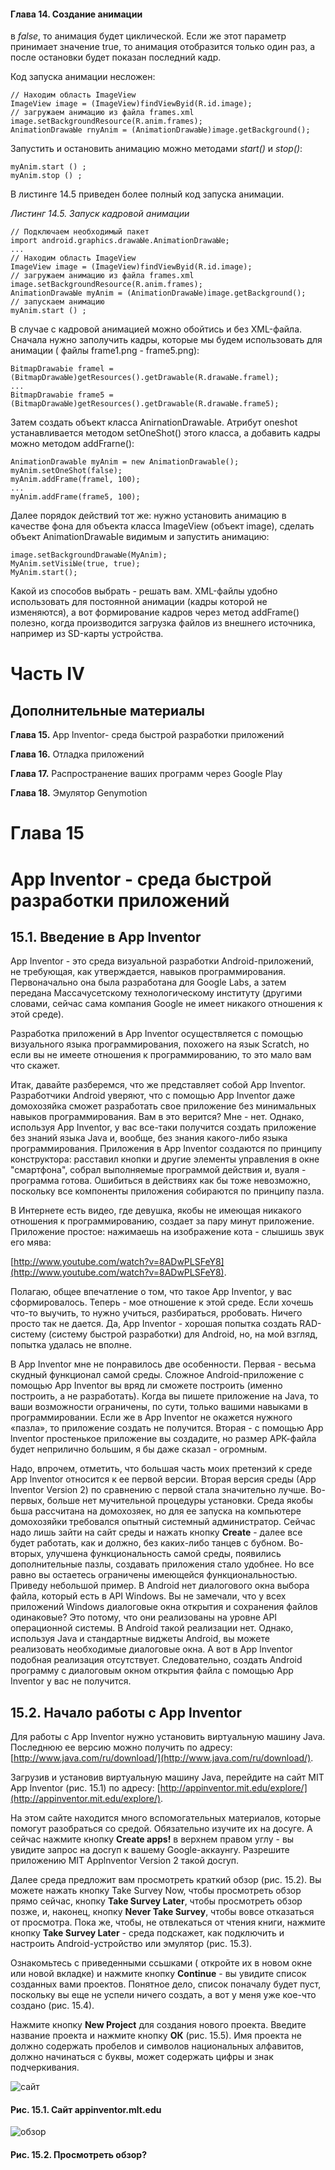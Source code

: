 #### Глава 14. Создание анимации 

в _false_, то анимация будет циклической. Если же этот параметр принимает значение true, то анимация отобразится только один раз, а после остановки будет показан последний кадр. 

Код запуска анимации несложен: 

```
// Находим область ImageView 
ImageView image = (ImageView)findViewByid(R.id.image); 
// загружаем анимацию из файла frames.xml 
image.setВackgroundResource(R.anim.frames); 
AnimationDrawaЫe rnyAnim = (AnimationDrawaЫe)image.getBackground();
```
Запустить и остановить анимацию можно методами _start()_ и _stop()_:
```
myAnim.start () ; 
myAnim.stop () ;
```
В листинге 14.5 приведен более полный код запуска анимации.

_Листинг 14.5. Запуск кадровой анимации_
```
// Подключаем необходимый пакет 
import android.graphics.drawaЫe.AnimationDrawaЫe; 
...
// Находим область ImageView 
ImageView image = (ImageView)findViewByid(R.id.image); 
// загружаем анимацию из файла frames.xml 
image.setBackgroundResource(R.anim.frames); 
AnimationDrawaЫe myAnim = (AnimationDrawaЫe)image.getBackground(); 
// запускаем анимацию 
myAnim.start () ;
```

В случае с кадровой анимацией можно обойтись и без ХМL-файла. Сначала нужно заполучить кадры, которые мы будем использовать для анимации ( файлы frame1.png - frame5.png):
```
BitmapDrawaЬie framel = (BitmapDrawaЫe)getResources().getDrawaЬle(R.drawaЫe.framel); 
...
BitmapDrawabie frame5 = (BitmapDrawaЫe)getResources().getDrawaЬle(R.drawaЫe.frame5);
```
Затем создать объект класса AnirnationDrawaЫe. Атрибут oneshot устанавливается методом setOneShot() этого класса, а добавить кадры можно методом addFrarne(): 
```
AnimationDrawaЬle myAnim = new AnimationDrawaЬle(); 
myAnim.setOneShot(false); 
myAnim.addFrame(framel, 100); 
...
myAnim.addFrame(frame5, 100); 
```
Далее порядок действий тот же: нужно установить анимацию в качестве фона для объекта класса ImageView (объект image), сделать объект AnimationDrawaЫe видимым и запустить анимацию: 
```
image.setBackgroundDrawaЫe(MyAnim); 
MyAnim.setVisiЫe(true, true); 
MyAnim.start(); 
```
Какой из способов выбрать - решать вам. ХМL-файлы удобно использовать для постоянной анимации (кадры которой не изменяются), а вот формирование кадров через метод addFrame() полезно, когда производится загрузка файлов из внешнего источника, например из SD-карты устройства.

# Часть IV

## Дополнительные материалы


__Глава 15.__ Арр lnventor- среда быстрой разработки приложений

__Глава 16.__ Отладка приложений

__Глава 17.__ Распространение ваших программ через Google Play

__Глава 18.__ Эмулятор Genymotion

# Глава 15 

# Арр lnventor - среда быстрой разработки приложений 

## 15.1. Введение в Арр lnventor

Арр Inventor - это среда визуальной разработки Аndrоid-приложений, не требующая, как утверждается, навыков программирования. Первоначально она была разработана для Google Labs, а затем передана Массачусетскому технологическому институту (другими словами, сейчас сама компания Google не имеет никакого отношения к этой среде).

Разработка приложений в Арр Inventor осуществляется с помощью визуального языка программирования, похожего на язык Scratch, но если вы не имеете отношения к программированию, то это мало вам что скажет.

Итак, давайте разберемся, что же представляет собой Арр Inventor. Разработчики Android уверяют, что с помощью Арр Inventor даже домохозяйка сможет разработать свое приложение без минимальных навыков программирования. Вам в это верится? Мне - нет. Однако, используя Арр Inventor, у вас все-таки получится создать приложение без знаний языка Java и, вообще, без знания какого-либо языка программирования. Приложения в Арр Inventor создаются по принципу конструктора: расставил кнопки и другие элементы управления в окне "смартфона", собрал выполняемые программой действия и, вуаля - программа готова. Ошибиться в действиях как бы тоже невозможно, поскольку все компоненты приложения собираются по принципу пазла.

В Интернете есть видео, где девушка, якобы не имеющая никакого отношения к программированию, создает за пару минут приложение. Приложение простое: нажимаешь на изображение кота - слышишь звук его мява:

[http://www.youtube.com/watch?v=8ADwPLSFeY8](http://www.youtube.com/watch?v=8ADwPLSFeY8).

Полагаю, общее впечатление о том, что такое Арр Inventor, у вас сформировалось. Теперь - мое отношение к этой среде. Если хочешь что-то выучить, то нужно 
учиться, разбираться, рробовать. Ничего просто так не дается. Да, Арр Inventor - хорошая попытка создать RАD-систему (систему быстрой разработки) для Android, 
но, на мой взгляд, попытка удалась не вполне.

В Арр Inventor мне не понравилось две особенности. Первая - весьма скудный функционал самой среды. Сложное Аndrоid-приложение с помощью Арр Inventor вы вряд ли сможете построить (именно построить, а не разработать). Когда вы пишете приложение на Java, то ваши возможности ограничены, по сути, только вашими навыками в программировании. Если же в Арр Inventor не окажется нужного «пазла», то приложение создать не получится. Вторая - с помощью Арр lnventor простенькое приложение вы создадите, но размер АРК-файла будет неприлично большим, я бы даже сказал - огромным.

Надо, впрочем, отметить, что большая часть моих претензий к среде Арр lnventor относится к ее первой версии. Вторая версия среды (Арр lnventor Version 2) по сравнению с первой стала значительно лучше. Во-первых, больше нет мучительной процедуры установки. Среда якобы бьша рассчитана на домохозяек, но для ее запуска на компьютере домохозяйки требовался опытный системный администратор. Сейчас надо лишь зайти на сайт среды и нажать кнопку __Create__ - далее все будет работать, как и должно, без каких-либо танцев с бубном. Во-вторых, улучшена функциональность самой среды, появились дополнительные пазлы, создавать приложения стало удобнее. Но все равно вы остаетесь ограничены имеющейся функциональностью. Приведу небольшой пример. В Android нет диалогового окна выбора файла, который есть в API Windows. Вы не замечали, что у всех приложений Windows диалоговые окна открытия и сохранения файлов одинаковые? Это потому, что они реализованы на уровне API операционной системы. В Android такой реализации нет. Однако, используя Java и стандартные виджеты Android, вы можете реализовать необходимые диалоговые окна. А вот в Арр lnventor подобная реализация отсутствует. Следовательно, создать Android программу с диалоговым окном открытия файла с помощью Арр Inventor у вас не получится.

## 15.2. Начало работы с Арр lnventor  

Для работы с Арр Inventor нужно установить виртуальную машину Java. Последнюю ее версию можно получить по адресу: [http://www.java.com/ru/download/](http://www.java.com/ru/download/).

Загрузив и установив виртуальную машину Java, перейдите на сайт МIТ Арр lnventor (рис. 15.1) по адресу: [http://appinventor.mit.edu/explore/](http://appinventor.mit.edu/explore/).

На этом сайте находится много вспомогательных материалов, которые помогут разобраться со средой. Обязательно изучите их на досуге. А сейчас нажмите кнопку __Create apps!__ в верхнем правом углу - вы увидите запрос на досrуп к вашему Google-aккayнry. Разрешите приложению МIТ Applnventor Version 2 такой досrуп.

Далее среда предложит вам просмотреть краткий обзор (рис. 15.2). Вы можете нажать кнопку Take Survey Now, чтобы просмотреть обзор прямо сейчас, кнопку __Take Survey Later__, чтобы просмотреть обзор позже, и, наконец, кнопку __Never Take Survey__, чтобы вовсе отказаться от просмотра. Пока же, чтобы, не отвлекаться от чтения книги, нажмите кнопку __Take Survey Later__ - среда подскажет, как подключить и настроить Апdrоid-устройство или эмулятор (рис. 15.3). 

Ознакомьтесь с приведенными ссьшками ( откройте их в новом окне или новой вкладке) и нажмите кнопку __Continue__ - вы увидите список созданных вами проектов. Понятное дело, список поначалу будет пуст, поскольку вы еще не успели ничего создать, а вот у меня уже кое-что создано (рис. 15.4).

Нажмите кнопку __New Project__ для создания нового проекта. Введите название проекта и нажмите кнопку __ОК__ (рис. 15.5). Имя проекта не должно содержать пробелов и символов национальных алфавитов, должно начинаться с буквы, может содержать цифры и знак подчеркивания. 

![сайт](Docs/1.PNG)
#### Рис. 15.1. Сайт appinventor.mlt.edu
![обзор](Docs/2.PNG)
#### Рис. 15.2. Просмотреть обзор?
